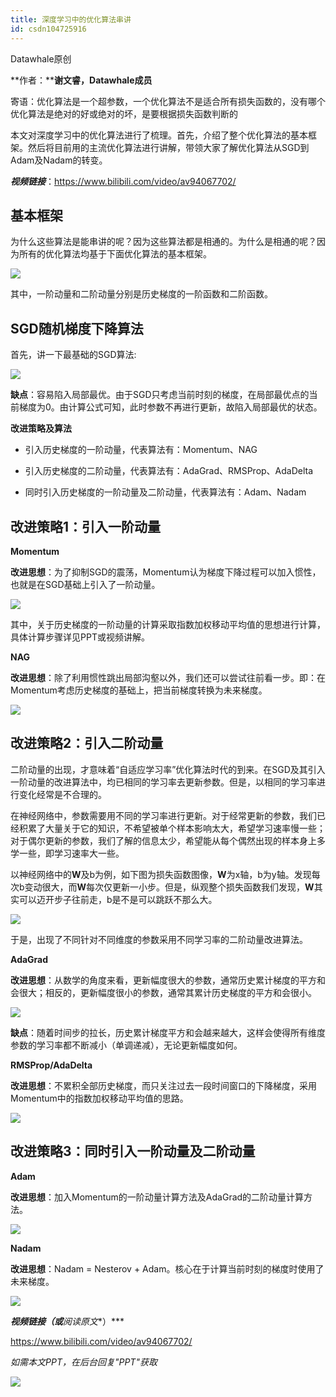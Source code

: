 ```yaml
---
title: 深度学习中的优化算法串讲
id: csdn104725916
---
```


Datawhale原创

**作者：****谢文睿，Datawhale成员**

寄语：优化算法是一个超参数，一个优化算法不是适合所有损失函数的，没有哪个优化算法是绝对的好或绝对的坏，是要根据损失函数判断的

本文对深度学习中的优化算法进行了梳理。首先，介绍了整个优化算法的基本框架。然后将目前用的主流优化算法进行讲解，带领大家了解优化算法从SGD到Adam及Nadam的转变。

***视频链接***：https://www.bilibili.com/video/av94067702/

## 基本框架

为什么这些算法是能串讲的呢？因为这些算法都是相通的。为什么是相通的呢？因为所有的优化算法均基于下面优化算法的基本框架。

![](../img/64937ce78a8f3ea5d0ee2c03213b0268.png)

其中，一阶动量和二阶动量分别是历史梯度的一阶函数和二阶函数。

## SGD随机梯度下降算法

首先，讲一下最基础的SGD算法:

![](../img/d00002940be7b3418c7c4fc80df9ecf9.png)

**缺点**：容易陷入局部最优。由于SGD只考虑当前时刻的梯度，在局部最优点的当前梯度为0。由计算公式可知，此时参数不再进行更新，故陷入局部最优的状态。

**改进策略及算法**

*   引入历史梯度的一阶动量，代表算法有：Momentum、NAG

*   引入历史梯度的二阶动量，代表算法有：AdaGrad、RMSProp、AdaDelta

*   同时引入历史梯度的一阶动量及二阶动量，代表算法有：Adam、Nadam

## 改进策略1：引入一阶动量

**Momentum**

**改进思想**：为了抑制SGD的震荡，Momentum认为梯度下降过程可以加入惯性，也就是在SGD基础上引入了一阶动量。

![](../img/bd248b18b3b4665e335f22bd1c0a3046.png)

其中，关于历史梯度的一阶动量的计算采取指数加权移动平均值的思想进行计算，具体计算步骤详见PPT或视频讲解。

**NAG**

**改进思想**：除了利用惯性跳出局部沟壑以外，我们还可以尝试往前看一步。即：在Momentum考虑历史梯度的基础上，把当前梯度转换为未来梯度。

![](../img/409b471f02f9cc97ff86487fa39822ff.png)

## 改进策略2：引入二阶动量

二阶动量的出现，才意味着“自适应学习率”优化算法时代的到来。在SGD及其引入一阶动量的改进算法中，均已相同的学习率去更新参数。但是，以相同的学习率进行变化经常是不合理的。

在神经网络中，参数需要用不同的学习率进行更新。对于经常更新的参数，我们已经积累了大量关于它的知识，不希望被单个样本影响太大，希望学习速率慢一些；对于偶尔更新的参数，我们了解的信息太少，希望能从每个偶然出现的样本身上多学一些，即学习速率大一些。

以神经网络中的**W**及b为例，如下图为损失函数图像，**W**为x轴，b为y轴。发现每次b变动很大，而**W**每次仅更新一小步。但是，纵观整个损失函数我们发现，**W**其实可以迈开步子往前走，b是不是可以跳跃不那么大。

![](../img/c8555a33927db0de328aba7446eb4917.png)

于是，出现了不同针对不同维度的参数采用不同学习率的二阶动量改进算法。

**AdaGrad**

**改进思想**：从数学的角度来看，更新幅度很大的参数，通常历史累计梯度的平方和会很大；相反的，更新幅度很小的参数，通常其累计历史梯度的平方和会很小。

![](../img/63b04afa8c36c64cb13201f77a7a9c81.png)

**缺点**：随着时间步的拉长，历史累计梯度平方和会越来越大，这样会使得所有维度参数的学习率都不断减小（单调递减），无论更新幅度如何。

**RMSProp/AdaDelta**

**改进思想**：不累积全部历史梯度，而只关注过去一段时间窗口的下降梯度，采用Momentum中的指数加权移动平均值的思路。

![](../img/5b01609b82ce0f937039cf29130968c4.png)

## 改进策略3：同时引入一阶动量及二阶动量

**Adam**

**改进思想**：加入Momentum的一阶动量计算方法及AdaGrad的二阶动量计算方法。

![](../img/07b61a264f4237bd55c4ce7e7b611625.png)

**Nadam**

**改进思想**：Nadam = Nesterov + Adam。核心在于计算当前时刻的梯度时使用了未来梯度。

![](../img/61cb6a452fccbd25bf7a37021c680694.png)

***视频链接（或**阅读原文**）***

https://www.bilibili.com/video/av94067702/

*如需本文PPT，在后台回复"PPT"获取*

![](../img/ac1260bd6d55ebcd4401293b8b1ef5ff.png)